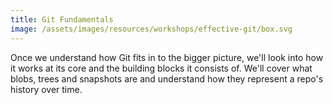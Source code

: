 ```yaml
---
title: Git Fundamentals
image: /assets/images/resources/workshops/effective-git/box.svg
---
```


Once we understand how Git fits in to the bigger picture, we'll look into how it
works at its core and the building blocks it consists of. We'll cover what
blobs, trees and snapshots are and understand how they represent a repo's
history over time.
